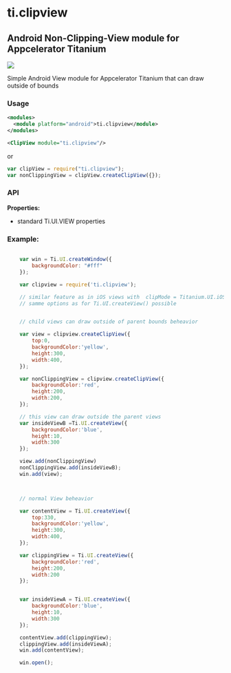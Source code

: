 # ti.clipview
## Android Non-Clipping-View module for Appcelerator Titanium



<img src="screen.jpg"/><br/>

Simple Android View module for Appcelerator Titanium that can draw outside of bounds

### Usage

```xml
<modules>
  <module platform="android">ti.clipview</module>
</modules>
```

```xml
<ClipView module="ti.clipview"/>
```
or
```javascript
var clipView = require("ti.clipview");
var nonClippingView = clipView.createClipView({});
```

### API

<b>Properties:</b>
* standard Ti.UI.VIEW properties

### Example:

```javascript

    var win = Ti.UI.createWindow({
        backgroundColor: "#fff"
    });

    var clipview = require('ti.clipview');

    // similar feature as in iOS views with  clipMode = Titanium.UI.iOS.CLIP_MODE_DISABLED
    // samme options as for Ti.UI.createView() possible


    // child views can draw outside of parent bounds beheavior

    var view = clipview.createClipView({
        top:0,
        backgroundColor:'yellow',
        height:300,
        width:400,
    });

    var nonClippingView = clipview.createClipView({
        backgroundColor:'red',
        height:200,
        width:200,
    });

    // this view can draw outside the parent views
    var insideViewB =Ti.UI.createView({
        backgroundColor:'blue',
        height:10,
        width:300
    });

    view.add(nonClippingView)
    nonClippingView.add(insideViewB);
    win.add(view);



    // normal View beheavior

    var contentView = Ti.UI.createView({
        top:330,
        backgroundColor:'yellow',
        height:300,
        width:400,
    });

    var clippingView = Ti.UI.createView({
        backgroundColor:'red',
        height:200,
        width:200
    });


    var insideViewA = Ti.UI.createView({
        backgroundColor:'blue',
        height:10,
        width:300
    });

    contentView.add(clippingView);
    clippingView.add(insideViewA);
    win.add(contentView);

    win.open();
```
